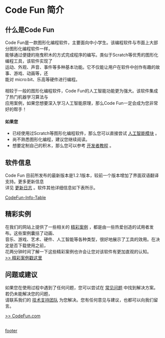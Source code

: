 # Code Fun 简介

## 什么是Code Fun

Code Fun是一款图形化编程软件，主要面向中小学生。该编程软件与市面上大部分图形化编程软件一样，<br>
能够通过便捷的拖曳积木的方式完成程序的编写。类似于Scratch等优秀的图形化编程工具，该软件实现了<br>
运动、外观、声音、事件等多种基本功能。它不仅能让用户在软件中创作有趣的故事、游戏、动画等，还
<br>能对 micro:bit、乐高等硬件进行编程。
<br><br>
相较于一般的图形化编程软件，Code Fun的人工智能功能更为强大。该软件集成了热门机器学习算法与<br>
应用案例，如果您想要深入学习人工智能原理，那么Code Fun一定会成为您非常好的帮手！

#### 如果您
+ 已经使用过Scratch等图形化编程软件，那么您可以直接尝试 [人工智能模块](pages/AI/overview) 。
+ 尚不熟悉图形化编程，建议您继续阅读。
+ 想要定制自己的积木，那么您可以参考 [开发者教程](/README) 。

## 软件信息
Code Fun 目前所发布的最新版本是1.2.1版本，较前一个版本增加了界面双语翻译支持。更多更新信息<br>
详见 [更新日志]() 。软件其他详细信息如下表所示。<br>

[CodeFun-Info-Table](tables/CodeFun-Info.md ':include')

## 精彩实例
在我们的网站上提供了一些相关的 [精彩案例](README) ，都是由一些热爱创造的试用者发布。这些案例囊括了动画、<br>
音乐、游戏、艺术、硬件、人工智能等各种类型，很好地展示了工具的效用。在决定是否下载使用之前，<br>
花两分钟时间了解一下这些精彩案例也许会让您对该软件有更加直观的认知。<br>
[>> 精彩案例戳这里](README)

## 问题或建议
如果您在使用过程中遇到了任何问题，您可以尝试在 [常见问题](pages/Q&A) 中找到解决方案。若仍未能解决您的问题，<br>
请联系我们的 [技术支持团队](pages/contact) 为您解决。您有任何意见与建议，也都可以向我们留言。

[>> CodeFun.com](README)
<br><br>

[footer](./footer.md ':include')


